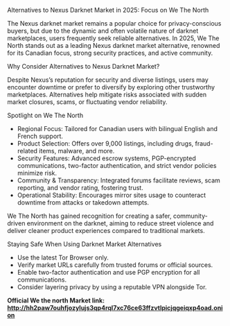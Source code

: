Alternatives to Nexus Darknet Market in 2025: Focus on We The North

The Nexus darknet market remains a popular choice for privacy-conscious buyers, but due to the dynamic and often volatile nature of darknet marketplaces, users frequently seek reliable alternatives. In 2025, We The North stands out as a leading Nexus darknet market alternative, renowned for its Canadian focus, strong security practices, and active community.

Why Consider Alternatives to Nexus Darknet Market?

Despite Nexus’s reputation for security and diverse listings, users may encounter downtime or prefer to diversify by exploring other trustworthy marketplaces. Alternatives help mitigate risks associated with sudden market closures, scams, or fluctuating vendor reliability.

Spotlight on We The North

- Regional Focus: Tailored for Canadian users with bilingual English and French support.
- Product Selection: Offers over 9,000 listings, including drugs, fraud-related items, malware, and more.
- Security Features: Advanced escrow systems, PGP-encrypted communications, two-factor authentication, and strict vendor policies minimize risk.
- Community & Transparency: Integrated forums facilitate reviews, scam reporting, and vendor rating, fostering trust.
- Operational Stability: Encourages mirror sites usage to counteract downtime from attacks or takedown attempts.
  
We The North has gained recognition for creating a safer, community-driven environment on the darknet, aiming to reduce street violence and deliver cleaner product experiences compared to traditional markets.

Staying Safe When Using Darknet Market Alternatives

- Use the latest Tor Browser only.
- Verify market URLs carefully from trusted forums or official sources.
- Enable two-factor authentication and use PGP encryption for all communications.
- Consider layering privacy by using a reputable VPN alongside Tor.


**Official We the north Market link: http://hh2paw7ouhfjozylujs3qp4rql7xc76ce63ffzvtlpicjqgeiqxp4oad.onion**